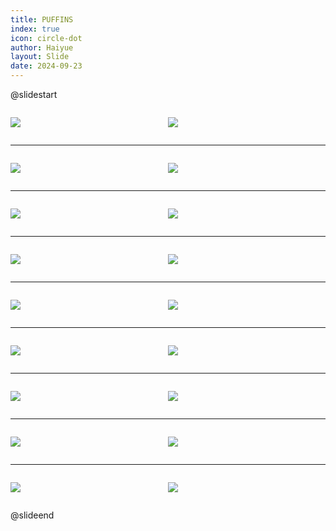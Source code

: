 ```yaml
---
title: PUFFINS
index: true
icon: circle-dot
author: Haiyue
layout: Slide
date: 2024-09-23
---
```

 
@slidestart

<div style="display:flex">
<div style="flex:1">

![](https://raw.githubusercontent.com/yclord/reading/refs/heads/master/english/Level-Q/PUFFINS/001.webp)
</div>
<div style="flex:1">

![](https://raw.githubusercontent.com/yclord/reading/refs/heads/master/english/Level-Q/PUFFINS/002.webp)
</div>
</div>

---

<div style="display:flex">
<div style="flex:1">

![](https://raw.githubusercontent.com/yclord/reading/refs/heads/master/english/Level-Q/PUFFINS/003.webp)
</div>
<div style="flex:1">

![](https://raw.githubusercontent.com/yclord/reading/refs/heads/master/english/Level-Q/PUFFINS/004.webp)
</div>
</div>

---

<div style="display:flex">
<div style="flex:1">

![](https://raw.githubusercontent.com/yclord/reading/refs/heads/master/english/Level-Q/PUFFINS/005.webp)
</div>
<div style="flex:1">

![](https://raw.githubusercontent.com/yclord/reading/refs/heads/master/english/Level-Q/PUFFINS/006.webp)
</div>
</div>

---

<div style="display:flex">
<div style="flex:1">

![](https://raw.githubusercontent.com/yclord/reading/refs/heads/master/english/Level-Q/PUFFINS/007.webp)
</div>
<div style="flex:1">

![](https://raw.githubusercontent.com/yclord/reading/refs/heads/master/english/Level-Q/PUFFINS/008.webp)
</div>
</div>

---

<div style="display:flex">
<div style="flex:1">

![](https://raw.githubusercontent.com/yclord/reading/refs/heads/master/english/Level-Q/PUFFINS/009.webp)
</div>
<div style="flex:1">

![](https://raw.githubusercontent.com/yclord/reading/refs/heads/master/english/Level-Q/PUFFINS/010.webp)
</div>
</div>

---

<div style="display:flex">
<div style="flex:1">

![](https://raw.githubusercontent.com/yclord/reading/refs/heads/master/english/Level-Q/PUFFINS/011.webp)
</div>
<div style="flex:1">

![](https://raw.githubusercontent.com/yclord/reading/refs/heads/master/english/Level-Q/PUFFINS/012.webp)
</div>
</div>

---

<div style="display:flex">
<div style="flex:1">

![](https://raw.githubusercontent.com/yclord/reading/refs/heads/master/english/Level-Q/PUFFINS/013.webp)
</div>
<div style="flex:1">

![](https://raw.githubusercontent.com/yclord/reading/refs/heads/master/english/Level-Q/PUFFINS/014.webp)
</div>
</div>

---

<div style="display:flex">
<div style="flex:1">

![](https://raw.githubusercontent.com/yclord/reading/refs/heads/master/english/Level-Q/PUFFINS/015.webp)
</div>
<div style="flex:1">

![](https://raw.githubusercontent.com/yclord/reading/refs/heads/master/english/Level-Q/PUFFINS/016.webp)
</div>
</div>

---

<div style="display:flex">
<div style="flex:1">

![](https://raw.githubusercontent.com/yclord/reading/refs/heads/master/english/Level-Q/PUFFINS/017.webp)
</div>
<div style="flex:1">

![](https://raw.githubusercontent.com/yclord/reading/refs/heads/master/english/Level-Q/PUFFINS/018.webp)
</div>
</div>

@slideend